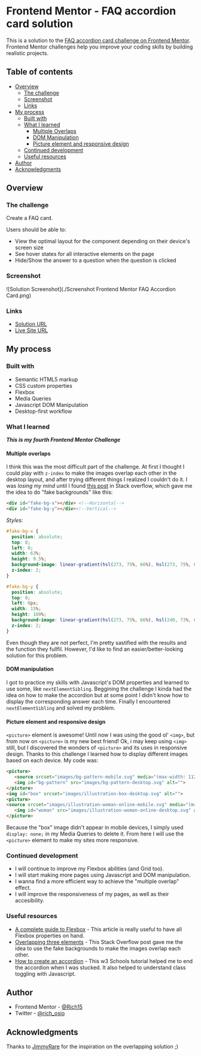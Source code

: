 # Frontend Mentor - FAQ accordion card solution

This is a solution to the [FAQ accordion card challenge on Frontend Mentor](https://www.frontendmentor.io/challenges/faq-accordion-card-XlyjD0Oam). Frontend Mentor challenges help you improve your coding skills by building realistic projects. 

## Table of contents

- [Overview](#overview)
  - [The challenge](#the-challenge)
  - [Screenshot](#screenshot)
  - [Links](#links)
- [My process](#my-process)
  - [Built with](#built-with)
  - [What I learned](#what-i-learned)
    - [Multiple Overlaps](#multiple-overlaps)
    - [DOM Manipulation](#dom-manipulation)
    - [Picture element and responsive design](#picture-element-and-responsive-design)
  - [Continued development](#continued-development)
  - [Useful resources](#useful-resources)
- [Author](#author)
- [Acknowledgments](#acknowledgments)


## Overview

### The challenge

Create a FAQ card.

Users should be able to:

- View the optimal layout for the component depending on their device's screen size
- See hover states for all interactive elements on the page
- Hide/Show the answer to a question when the question is clicked

### Screenshot

![Solution Screenshot](./Screenshot Frontend Mentor FAQ Accordion Card.png)

### Links

- [Solution URL](https://www.frontendmentor.io/solutions/faq-card-with-css-flexbox-js-dom-properties-desktopfirst-workflow-5hcrnBU2U)
- [Live Site URL](https://rich15.github.io/FAQ-accordion-fEndMentor/)


## My process

### Built with

- Semantic HTML5 markup
- CSS custom properties
- Flexbox
- Media Queries
- Javascript DOM Manipulation
- Desktop-first workflow

### What I learned

***This is my fourth Frontend Mentor Challenge***

#### Multiple overlaps

I think this was the most difficult part of the challenge. At first I thought I could play with `z-index` to make the images overlap each other in the desktop layout, and after trying different things I realized I couldn't do it. I was *losing my mind* until I found [this post](https://stackoverflow.com/questions/26644163/how-to-make-3-elements-overlap-each-other-with-css) in Stack overflow, which gave me the idea to do "fake backgrounds" like this:  

```html
<div id="fake-bg-x"></div> <!--Horizontal-->
<div id="fake-bg-y"></div><!--Vertical-->
```  

*Styles:*  

```css
#fake-bg-x {
  position: absolute;
  top: 0;
  left: 0;
  width: 63%;
  height: 9.5%;
  background-image: linear-gradient(hsl(273, 75%, 66%), hsl(273, 75%, 62%));
  z-index: 2;
}

#fake-bg-y {
  position: absolute;
  top: 0;
  left: 0px;
  width: 15%;
  height: 100%;
  background-image: linear-gradient(hsl(273, 75%, 66%), hsl(240, 73%, 65%));
  z-index: 2;
}
```

Even though they are not perfect, I'm pretty sastified with the results and the function they fullfil. However, I'd like to find an easier/better-looking solution for this problem.

#### DOM manipulation

I got to practice my skills with Javascript's DOM properties and learned to use some, like `nextElementSibling`. Beggining the challenge I kinda had the idea on how to make the accordion but at some point I didn't know how to display the corresponding answer each time. Finally I encountered `nextElementSibling` and solved my problem.

#### Picture element and responsive design

`<picture>` element is awesome! Until now I was using the good ol' `<img>`, but from now on `<picture>` is my new best friend! Ok, i may keep using `<img>` still, but I discovered the wonders of `<picture>` and its uses in responsive design. Thanks to this challenge I learned how to display different images based on each device. My code was:  

```html
<picture>
   <source srcset="images/bg-pattern-mobile.svg" media="(max-width: 1125px)" alt="">
   <img id="bg-pattern" src="images/bg-pattern-desktop.svg" alt="">
</picture>
<img id="box" srcset="images/illustration-box-desktop.svg" alt="">
<picture>
<source srcset="images/illustration-woman-online-mobile.svg" media="(max-width: 1125px)">
   <img id="woman" src="images/illustration-woman-online-desktop.svg" alt="Woman on a computer (illustration)">
</picture>
```

Because the "box" image didn't appear in mobile devices, I simply used `display: none;` in my Media Queries to delete it. From here I will use the `<picture>` element to make my sites more responsive.

### Continued development

- I will continue to improve my Flexbox abilities (and Grid too).
- I will start making more pages using Javascript and DOM manipulation.
- I wanna find a more efficient way to achieve the "multiple overlap" effect.
- I will improve the responsiveness of my pages, as well as their accesibility.

### Useful resources

- [A complete guide to Flexbox](https://css-tricks.com/snippets/css/a-guide-to-flexbox/) - This article is really useful to have all Flexbox properties on hand.
- [Overlapping three elements](https://stackoverflow.com/questions/26644163/how-to-make-3-elements-overlap-each-other-with-css) - This Stack Overflow post gave me the idea to use the fake backgrounds to make the images overlap each other.
- [How to create an accordion](https://www.w3schools.com/howto/howto_js_accordion.asp) - This w3 Schools tutorial helped me to end the accordion when I was stucked. It also helped to understand class toggling with Javascript.


## Author

- Frontend Mentor - [@Rich15](https://www.frontendmentor.io/profile/Rich15)
- Twitter - [@rich_osio](https://www.twitter.com/rich_osio)


## Acknowledgments

Thanks to [JimmyRare](https://stackoverflow.com/users/1300012/jimmyrare) for the inspiration on the overlapping solution ;)
